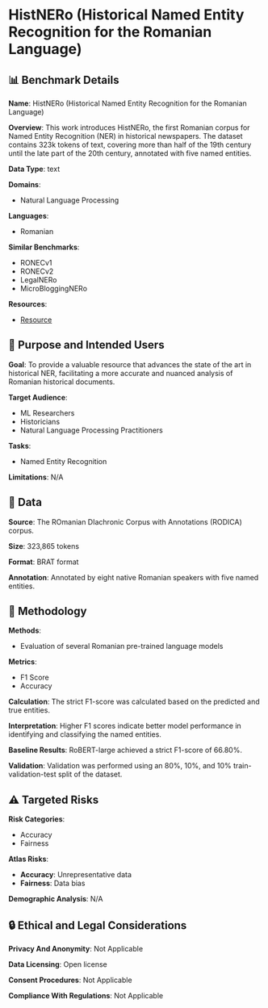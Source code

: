 # HistNERo (Historical Named Entity Recognition for the Romanian Language)

## 📊 Benchmark Details

**Name**: HistNERo (Historical Named Entity Recognition for the Romanian Language)

**Overview**: This work introduces HistNERo, the first Romanian corpus for Named Entity Recognition (NER) in historical newspapers. The dataset contains 323k tokens of text, covering more than half of the 19th century until the late part of the 20th century, annotated with five named entities.

**Data Type**: text

**Domains**:
- Natural Language Processing

**Languages**:
- Romanian

**Similar Benchmarks**:
- RONECv1
- RONECv2
- LegalNERo
- MicroBloggingNERo

**Resources**:
- [Resource](https://huggingface.co/datasets/avramandrei/histnero)

## 🎯 Purpose and Intended Users

**Goal**: To provide a valuable resource that advances the state of the art in historical NER, facilitating a more accurate and nuanced analysis of Romanian historical documents.

**Target Audience**:
- ML Researchers
- Historicians
- Natural Language Processing Practitioners

**Tasks**:
- Named Entity Recognition

**Limitations**: N/A

## 💾 Data

**Source**: The ROmanian DIachronic Corpus with Annotations (RODICA) corpus.

**Size**: 323,865 tokens

**Format**: BRAT format

**Annotation**: Annotated by eight native Romanian speakers with five named entities.

## 🔬 Methodology

**Methods**:
- Evaluation of several Romanian pre-trained language models

**Metrics**:
- F1 Score
- Accuracy

**Calculation**: The strict F1-score was calculated based on the predicted and true entities.

**Interpretation**: Higher F1 scores indicate better model performance in identifying and classifying the named entities.

**Baseline Results**: RoBERT-large achieved a strict F1-score of 66.80%.

**Validation**: Validation was performed using an 80%, 10%, and 10% train-validation-test split of the dataset.

## ⚠️ Targeted Risks

**Risk Categories**:
- Accuracy
- Fairness

**Atlas Risks**:
- **Accuracy**: Unrepresentative data
- **Fairness**: Data bias

**Demographic Analysis**: N/A

## 🔒 Ethical and Legal Considerations

**Privacy And Anonymity**: Not Applicable

**Data Licensing**: Open license

**Consent Procedures**: Not Applicable

**Compliance With Regulations**: Not Applicable
